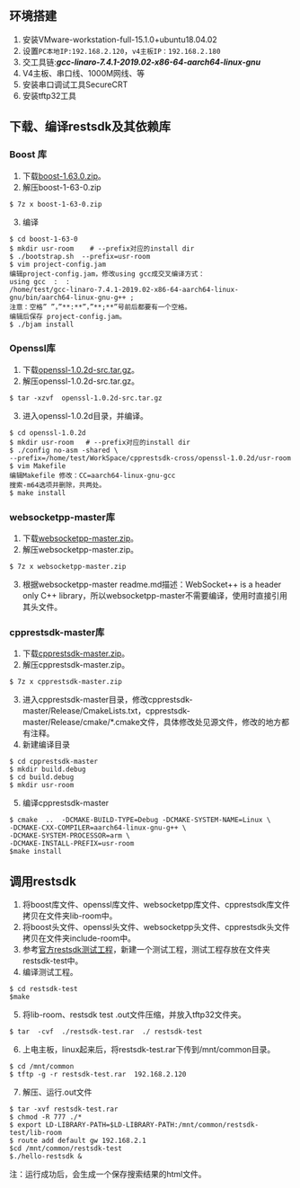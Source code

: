 ## 环境搭建 
1. 安装VMware-workstation-full-15.1.0+ubuntu18.04.02  
2. 设置`PC本地IP:192.168.2.120`，`v4主板IP：192.168.2.180`     
3. 交工具链:***gcc-linaro-7.4.1-2019.02-x86-64-aarch64-linux-gnu***  
4. V4主板、串口线、1000M网线、等  
5. 安装串口调试工具SecureCRT  
6. 安装tftp32工具  
  
## 下载、编译restsdk及其依赖库  
### Boost 库  
1. 下载[boost-1.63.0.zip](https://sourceforge.net/projects/boost/files/boost/1.63.0/)。  
2. 解压boost-1-63-0.zip
```  
$ 7z x boost-1-63-0.zip 
``` 
3. 编译 
``` 
$ cd boost-1-63-0  
$ mkdir usr-room    # --prefix对应的install dir  
$ ./bootstrap.sh  --prefix=usr-room  
$ vim project-config.jam    
编辑project-config.jam，修改using gcc成交叉编译方式：  
using gcc  :  :    
/home/test/gcc-linaro-7.4.1-2019.02-x86-64-aarch64-linux-gnu/bin/aarch64-linux-gnu-g++ ;   
注意：空格” ”，”**:**”，”**;**”号前后都要有一个空格。  
编辑后保存 project-config.jam。    
$ ./bjam install   
```  
### Openssl库  
1. 下载[openssl-1.0.2d-src.tar.gz](https://sourceforge.net/projects/openssl/files/openssl-1.0.2d-fips-2.0.10/)。  
2. 解压openssl-1.0.2d-src.tar.gz。 
``` 
$ tar -xzvf  openssl-1.0.2d-src.tar.gz  
```
3. 进入openssl-1.0.2d目录，并编译。  
```
$ cd openssl-1.0.2d  
$ mkdir usr-room   # --prefix对应的install dir  
$ ./config no-asm -shared \  
--prefix=/home/test/WorkSpace/cpprestsdk-cross/openssl-1.0.2d/usr-room  
$ vim Makefile   
编辑Makefile 修改：CC=aarch64-linux-gnu-gcc  
搜索-m64选项并删除，共两处。   
$ make install  
```  

### websocketpp-master库  
1. 下载[websocketpp-master.zip](https://github.com/zaphoyd/websocketpp)。  
2. 解压websocketpp-master.zip。  
```
$ 7z x websocketpp-master.zip  
```
3. 根据websocketpp-master readme.md描述：WebSocket++ is a header only C++ library，所以websocketpp-master不需要编译，使用时直接引用其头文件。  
    
### cpprestsdk-master库  
1. 下载[cpprestsdk-master.zip](https://github.com/Microsoft/cpprestsdk)。  
2. 解压cpprestsdk-master.zip。  
```
$ 7z x cpprestsdk-master.zip  
```
3. 进入cpprestsdk-master目录，修改cpprestsdk-master/Release/CmakeLists.txt，cpprestsdk-master/Release/cmake/*.cmake文件，具体修改处见源文件，修改的地方都有注释。  
4. 新建编译目录  
```
$ cd cpprestsdk-master  
$ mkdir build.debug  
$ cd build.debug  
$ mkdir usr-room  
```
5. 编译cpprestsdk-master  
```
$ cmake  ..  -DCMAKE-BUILD-TYPE=Debug -DCMAKE-SYSTEM-NAME=Linux \  
-DCMAKE-CXX-COMPILER=aarch64-linux-gnu-g++ \  
-DCMAKE-SYSTEM-PROCESSOR=arm \  
-DCMAKE-INSTALL-PREFIX=usr-room  
$make install   
```
## 调用restsdk  
1. 将boost库文件、openssl库文件、websocketpp库文件、cpprestsdk库文件拷贝在文件夹lib-room中。  
2. 将boost头文件、openssl头文件、websocketpp头文件、cpprestsdk头文件拷贝在文件夹include-room中。  
3. 参考[官方restsdk测试工程](https://github.com/Microsoft/cpprestsdk/wiki/Getting-Started-Tutorial)，新建一个测试工程，测试工程存放在文件夹restsdk-test中。  
4. 编译测试工程。  
```
$ cd restsdk-test  
$make  
```
5. 将lib-room、restsdk test .out文件压缩，并放入tftp32文件夹。 
``` 
$ tar  -cvf  ./restsdk-test.rar  ./ restsdk-test  
```
6. 上电主板，linux起来后，将restsdk-test.rar下传到/mnt/common目录。  
```
$ cd /mnt/common  
$ tftp -g -r restsdk-test.rar  192.168.2.120  
```
7. 解压、运行.out文件  
```
$ tar -xvf restsdk-test.rar  
$ chmod -R 777 ./*  
$ export LD-LIBRARY-PATH=$LD-LIBRARY-PATH:/mnt/common/restsdk-test/lib-room  
$ route add default gw 192.168.2.1  
$cd /mnt/common/restsdk-test  
$./hello-restsdk &  
```
注：运行成功后，会生成一个保存搜索结果的html文件。  




